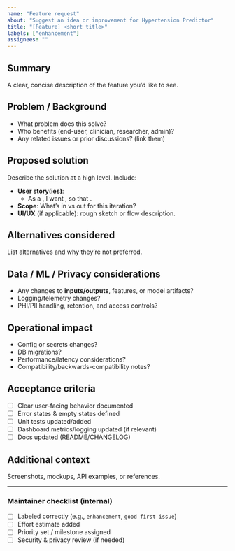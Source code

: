 ```yaml
---
name: "Feature request"
about: "Suggest an idea or improvement for Hypertension Predictor"
title: "[Feature] <short title>"
labels: ["enhancement"]
assignees: ""
---
```


## Summary
A clear, concise description of the feature you’d like to see.

## Problem / Background
- What problem does this solve?
- Who benefits (end-user, clinician, researcher, admin)?
- Any related issues or prior discussions? (link them)

## Proposed solution
Describe the solution at a high level. Include:
- **User story(ies)**:  
  - As a <role>, I want <capability>, so that <benefit>.
- **Scope**: What’s in vs out for this iteration?
- **UI/UX** (if applicable): rough sketch or flow description.

## Alternatives considered
List alternatives and why they’re not preferred.

## Data / ML / Privacy considerations
- Any changes to **inputs/outputs**, features, or model artifacts?
- Logging/telemetry changes?
- PHI/PII handling, retention, and access controls?

## Operational impact
- Config or secrets changes?
- DB migrations?
- Performance/latency considerations?
- Compatibility/backwards-compatibility notes?

## Acceptance criteria
- [ ] Clear user-facing behavior documented
- [ ] Error states & empty states defined
- [ ] Unit tests updated/added
- [ ] Dashboard metrics/logging updated (if relevant)
- [ ] Docs updated (README/CHANGELOG)

## Additional context
Screenshots, mockups, API examples, or references.

---
### Maintainer checklist (internal)
- [ ] Labeled correctly (e.g., `enhancement`, `good first issue`)
- [ ] Effort estimate added
- [ ] Priority set / milestone assigned
- [ ] Security & privacy review (if needed)
